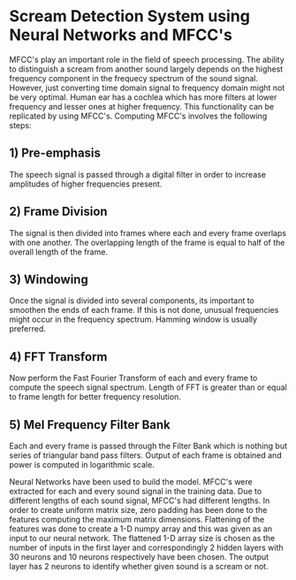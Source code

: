 # Scream Detection System using Neural Networks and MFCC's

MFCC's play an important role in the field of speech processing. The ability to distinguish a scream from another sound largely depends on the highest frequency component in the
frequecy spectrum of the sound signal. However, just converting time domain signal to frequency domain might not be very optimal. Human ear has a cochlea which has more filters at lower
frequency and lesser ones at higher frequency. This functionality can be replicated by using MFCC's. Computing MFCC's involves the following steps:

## 1) Pre-emphasis
   The speech signal is passed through a digital filter in order to increase amplitudes of higher frequencies present.
## 2) Frame Division
   The signal is then divided into frames where each and every frame overlaps with one another. The overlapping length of the frame is equal to half of the overall length of the frame.
## 3) Windowing
   Once the signal is divided into several components, its important to smoothen the ends of each frame. If this is not done, unusual frequencies might occur in the frequency spectrum. 
   Hamming window is usually preferred.
## 4) FFT Transform
   Now perform the Fast Fourier Transform of each and every frame to compute the speech signal spectrum. Length of FFT is greater than or equal to frame length for better frequency
   resolution.
## 5) Mel Frequency Filter Bank
   Each and every frame is passed through the Filter Bank which is nothing but series of triangular band pass filters. Output of each frame is obtained and power is computed in logarithmic
   scale.


Neural Networks have been used to build the model. MFCC's were extracted for each and every sound signal in the training data. Due to different lengths of each sound signal, MFCC's had
different lengths. In order to create uniform matrix size, zero padding has been done to the features computing the maximum matrix dimensions. Flattening of the features was done to
create a 1-D numpy array and this was given as an input to our neural network. The flattened 1-D array size is chosen as the number of inputs in the first layer and correspondingly 2
hidden layers with 30 neurons and 10 neurons respectively have been chosen. The output layer has 2 neurons to identify whether given sound is a scream or not.
